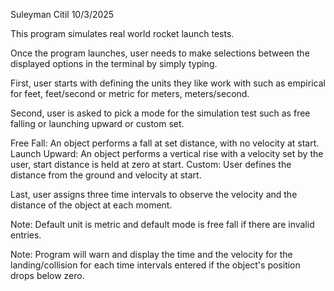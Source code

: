 Suleyman Citil
10/3/2025

This program simulates real world rocket launch tests.

Once the program launches, user needs to make selections between the displayed options in the terminal by simply typing.

First, user starts with defining the units they like work with such as empirical for feet, feet/second or metric for meters, meters/second.

Second, user is asked to pick a mode for the simulation test such as free falling or launching upward or custom set.

Free Fall: An object performs a fall at set distance, with no velocity at start.
Launch Upward: An object performs a vertical rise with a velocity set by the user, start distance is held at zero at start.
Custom: User defines the distance from the ground and velocity at start.

Last, user assigns three time intervals to observe the velocity and the distance of the object at each moment.

Note: Default unit is metric and default mode is free fall if there are invalid entries.

Note: Program will warn and display the time and the velocity for the landing/collision for each time intervals entered if the object's position drops below zero.
